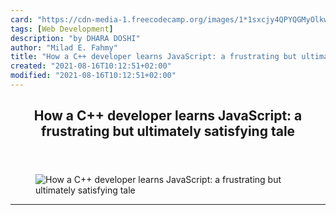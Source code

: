 ```yaml
---
card: "https://cdn-media-1.freecodecamp.org/images/1*1sxcjy4QPYQGMyOlkwqHjQ.jpeg"
tags: [Web Development]
description: "by DHARA DOSHI"
author: "Milad E. Fahmy"
title: "How a C++ developer learns JavaScript: a frustrating but ultimately satisfying tale"
created: "2021-08-16T10:12:51+02:00"
modified: "2021-08-16T10:12:51+02:00"
---
```

<div class="site-wrapper">
<main id="site-main" class="site-main outer">
<div class="inner">
<article class="post-full post tag-web-development tag-javascript tag-programming tag-software-development tag-learning ">
<header class="post-full-header">
<h1 class="post-full-title">How a C++ developer learns JavaScript: a frustrating but ultimately satisfying tale</h1>
</header>
<figure class="post-full-image">
<picture>
<source media="(max-width: 700px)" sizes="1px" srcset="data:image/gif;base64,R0lGODlhAQABAIAAAAAAAP///yH5BAEAAAAALAAAAAABAAEAAAIBRAA7 1w">
<source media="(min-width: 701px)" sizes="(max-width: 800px) 400px,
(max-width: 1170px) 700px,
1400px" srcset="https://cdn-media-1.freecodecamp.org/images/1*1sxcjy4QPYQGMyOlkwqHjQ.jpeg 300w,
https://cdn-media-1.freecodecamp.org/images/1*1sxcjy4QPYQGMyOlkwqHjQ.jpeg 600w,
https://cdn-media-1.freecodecamp.org/images/1*1sxcjy4QPYQGMyOlkwqHjQ.jpeg 1000w,
https://cdn-media-1.freecodecamp.org/images/1*1sxcjy4QPYQGMyOlkwqHjQ.jpeg 2000w">
<img onerror="this.style.display='none'" src="https://cdn-media-1.freecodecamp.org/images/1*1sxcjy4QPYQGMyOlkwqHjQ.jpeg" alt="How a C++ developer learns JavaScript: a frustrating but ultimately satisfying tale">
</picture>
</figure>
<section class="post-full-content">
<div class="post-content medium-migrated-article">
</div>
<hr>
</section>
</article>
</div>
</main>
</div>
<!-- Google Tag Manager (noscript) -->
<!-- End Google Tag Manager (noscript) -->
